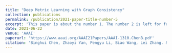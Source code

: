 ```yaml
---
title: "Deep Metric Learning with Graph Consistency"
collection: publications
permalink: /publication/2021-paper-title-number-5
excerpt: 'This paper is about the number 1. The number 2 is left for future work.'
date: 2021-06-22
venue: 'AAAI'
paperurl: 'https://www.aaai.org/AAAI21Papers/AAAI-1310.ChenB.pdf'
citation: 'Binghui Chen, Zhaoyi Yan, Pengyu Li, Biao Wang, Lei Zhang. &quot;Deep Metric Learning with Graph Consistency. &quot; <i>AAAI</i>. 2021.'
---
```

